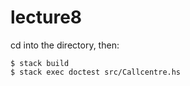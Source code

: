 # lecture8
cd into the directory, then:
```
$ stack build
$ stack exec doctest src/Callcentre.hs
```
